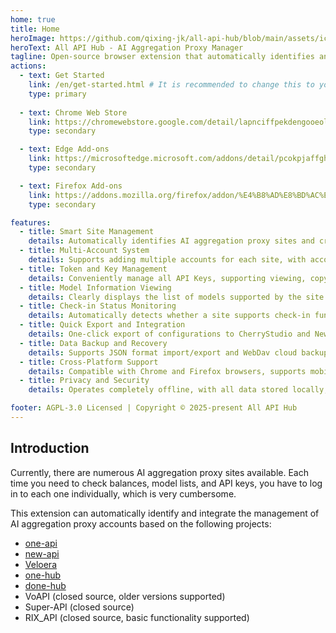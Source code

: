 ```yaml
---
home: true
title: Home
heroImage: https://github.com/qixing-jk/all-api-hub/blob/main/assets/icon.png?raw=true
heroText: All API Hub - AI Aggregation Proxy Manager
tagline: Open-source browser extension that automatically identifies and manages all AI aggregation proxy accounts, allowing you to view balances, sync models, manage keys, and supports cross-platform and cloud backup.
actions:
  - text: Get Started
    link: /en/get-started.html # It is recommended to change this to your actual documentation path, e.g., /guide/
    type: primary
    
  - text: Chrome Web Store
    link: https://chromewebstore.google.com/detail/lapnciffpekdengooeolaienkeoilfeo
    type: secondary

  - text: Edge Add-ons
    link: https://microsoftedge.microsoft.com/addons/detail/pcokpjaffghgipcgjhapgdpeddlhblaa
    type: secondary

  - text: Firefox Add-ons
    link: https://addons.mozilla.org/firefox/addon/%E4%B8%AD%E8%BD%AC%E7%AB%99%E7%AE%A1%E7%90%86%E5%99%A8-all-api-hub
    type: secondary

features:
  - title: Smart Site Management
    details: Automatically identifies AI aggregation proxy sites and creates access tokens, intelligently retrieves site names and top-up ratios, supports duplicate detection and manual addition.
  - title: Multi-Account System
    details: Supports adding multiple accounts for each site, with account grouping and quick switching, real-time balance viewing, and detailed usage logs.
  - title: Token and Key Management
    details: Conveniently manage all API Keys, supporting viewing, copying, refreshing, and batch operations.
  - title: Model Information Viewing
    details: Clearly displays the list of models supported by the site and channel information, supporting automatic model synchronization for New API and compatible systems.
  - title: Check-in Status Monitoring
    details: Automatically detects whether a site supports check-in functionality and displays the current check-in status.
  - title: Quick Export and Integration
    details: One-click export of configurations to CherryStudio and New API, simplifying the API usage process.
  - title: Data Backup and Recovery
    details: Supports JSON format import/export and WebDav cloud backup for cross-device data synchronization.
  - title: Cross-Platform Support
    details: Compatible with Chrome and Firefox browsers, supports mobile browsers like Kiwi Browser, and adapts to dark mode.
  - title: Privacy and Security
    details: Operates completely offline, with all data stored locally, allowing full core functionality without an internet connection.

footer: AGPL-3.0 Licensed | Copyright © 2025-present All API Hub
---
```


## Introduction

Currently, there are numerous AI aggregation proxy sites available. Each time you need to check balances, model lists, and API keys, you have to log in to each one individually, which is very cumbersome.

This extension can automatically identify and integrate the management of AI aggregation proxy accounts based on the following projects:

- [one-api](https://github.com/songquanpeng/one-api)
- [new-api](https://github.com/QuantumNous/new-api)
- [Veloera](https://github.com/Veloera/Veloera)
- [one-hub](https://github.com/MartialBE/one-hub)
- [done-hub](https://github.com/deanxv/done-hub)
- VoAPI (closed source, older versions supported)
- Super-API (closed source)
- RIX_API (closed source, basic functionality supported)